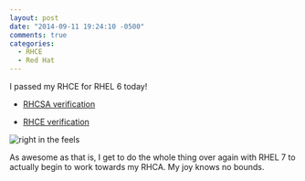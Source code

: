 ```yaml
---
layout: post
date: "2014-09-11 19:24:10 -0500"
comments: true
categories: 
  - RHCE
  - Red Hat
---
```


I passed my RHCE for RHEL 6 today!

* [RHCSA verification](https://www.redhat.com/wapps/training/certification/verify.html?certNumber=140-090-945&isSearch=False&verify=Verify "its legit")

* [RHCE verification](https://www.redhat.com/wapps/training/certification/verify.html?certNumber=140-179-292&isSearch=False&verify=Verify "also totes 4 real")

![right in the feels](/../img/goodman.jpg)

As awesome as that is, I get to do the whole thing over again with RHEL 7 to actually begin to work towards my RHCA. My joy knows no bounds.


